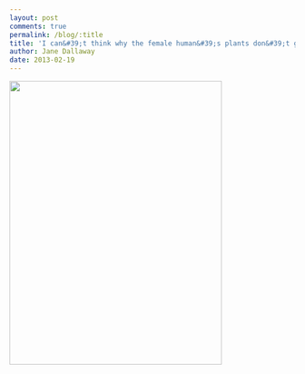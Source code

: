 ```yaml
---
layout: post
comments: true
permalink: /blog/:title
title: 'I can&#39;t think why the female human&#39;s plants don&#39;t grow...'
author: Jane Dallaway
date: 2013-02-19
---
```


<div><a href="http://static.skitters.dallaway.com/XTphoto.JPG"><img width="374" src="http://static.skitters.dallaway.com/XTphoto.JPG.500.JPG" height="500"></a></div>


 
    
